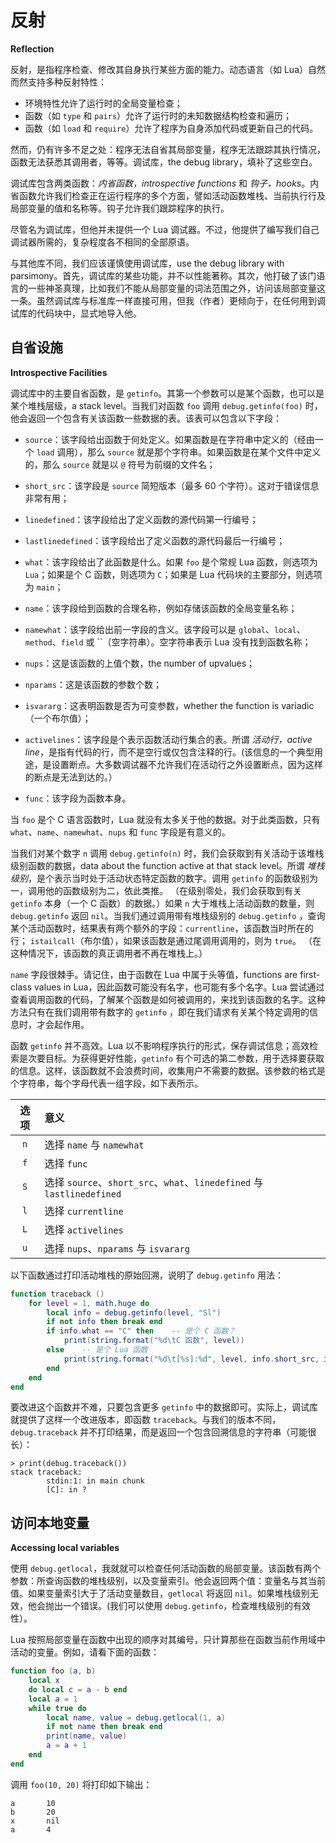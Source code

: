 # 反射

**Reflection**


反射，是指程序检查、修改其自身执行某些方面的能力。动态语言（如 Lua）自然而然支持多种反射特性：

- 环境特性允许了运行时的全局变量检查；
- 函数（如 `type` 和 `pairs`）允许了运行时的未知数据结构检查和遍历；
- 函数（如 `load` 和 `require`）允许了程序为自身添加代码或更新自己的代码。


然而，仍有许多不足之处：程序无法自省其局部变量，程序无法跟踪其执行情况，函数无法获悉其调用者，等等。调试库，the debug library，填补了这些空白。


调试库包含两类函数：*内省函数，introspective functions* 和 *钩子，hooks*。内省函数允许我们检查正在运行程序的多个方面，譬如活动函数堆栈、当前执行行及局部变量的值和名称等。钩子允许我们跟踪程序的执行。


尽管名为调试库，但他并未提供一个 Lua 调试器。不过，他提供了编写我们自己调试器所需的，复杂程度各不相同的全部原语。


与其他库不同，我们应该谨慎使用调试库，use the debug library with parsimony。首先，调试库的某些功能，并不以性能著称。其次，他打破了该门语言的一些神圣真理，比如我们不能从局部变量的词法范围之外，访问该局部变量这一条。虽然调试库与标准库一样直接可用，但我（作者）更倾向于，在任何用到调试库的代码块中，显式地导入他。



## 自省设施

**Introspective Facilities**


调试库中的主要自省函数，是 `getinfo`。其第一个参数可以是某个函数，也可以是某个堆栈层级，a stack level。当我们对函数 `foo` 调用 `debug.getinfo(foo)` 时，他会返回一个包含有关该函数一些数据的表。该表可以包含以下字段：


- `source`：该字段给出函数于何处定义。如果函数是在字符串中定义的（经由一个 `load` 调用），那么 `source` 就是那个字符串。如果函数是在某个文件中定义的，那么 `source` 就是以 `@` 符号为前缀的文件名；

- `short_src`：该字段是 `source` 简短版本（最多 60 个字符）。这对于错误信息非常有用；

- `linedefined`：该字段给出了定义函数的源代码第一行编号；

- `lastlinedefined`：该字段给出了定义函数的源代码最后一行编号；

- `what`：该字段给出了此函数是什么。如果 `foo` 是个常规 Lua 函数，则选项为 `Lua`；如果是个 C 函数，则选项为 `C`；如果是 Lua 代码块的主要部分，则选项为 `main`；

- `name`：该字段给到函数的合理名称，例如存储该函数的全局变量名称；

- `namewhat`：该字段给出前一字段的含义。该字段可以是 `global`、`local`、`method`、`field` 或 ``（空字符串）。空字符串表示 Lua 没有找到函数名称；

- `nups`：这是该函数的上值个数，the number of upvalues；

- `nparams`：这是该函数的参数个数；

- `isvararg`：这表明函数是否为可变参数，whether the function is variadic（一个布尔值）；

- `activelines`：该字段是个表示函数活动行集合的表。所谓 *活动行，active line*，是指有代码的行，而不是空行或仅包含注释的行。(该信息的一个典型用途，是设置断点。大多数调试器不允许我们在活动行之外设置断点，因为这样的断点是无法到达的。）

- `func`：该字段为函数本身。


当 `foo` 是个 C 语言函数时，Lua 就没有太多关于他的数据。对于此类函数，只有 `what`、`name`、`namewhat`、`nups` 和 `func` 字段是有意义的。

当我们对某个数字 `n` 调用 `debug.getinfo(n)` 时，我们会获取到有关活动于该堆栈级别函数的数据，data about the function active at that stack level。所谓 *堆栈级别*，是个表示当时处于活动状态特定函数的数字。调用 `getinfo` 的函数级别为一，调用他的函数级别为二，依此类推。 （在级别零处，我们会获取到有关 `getinfo` 本身（一个 C 函数）的数据。）如果 `n` 大于堆栈上活动函数的数量，则 `debug.getinfo` 返回 `nil`。当我们通过调用带有堆栈级别的 `debug.getinfo` ，查询某个活动函数时，结果表有两个额外的字段：`currentline`，该函数当时所在的行； `istailcall`（布尔值），如果该函数是通过尾调用调用的，则为 `true`。 （在这种情况下，该函数的真正调用者不再在堆栈上。）

`name` 字段很棘手。请记住，由于函数在 Lua 中属于头等值，functions are first-class values in Lua，因此函数可能没有名字，也可能有多个名字。Lua 尝试通过查看调用函数的代码，了解某个函数是如何被调用的，来找到该函数的名字。这种方法只有在我们调用带有数字的 `getinfo` ，即在我们请求有关某个特定调用的信息时，才会起作用。

函数 `getinfo` 并不高效。Lua 以不影响程序执行的形式，保存调试信息；高效检索是次要目标。为获得更好性能，`getinfo` 有个可选的第二参数，用于选择要获取的信息。这样，该函数就不会浪费时间，收集用户不需要的数据。该参数的格式是个字符串，每个字母代表一组字段，如下表所示。

| 选项 | 意义 |
| :-: | :- |
| `n` | 选择 `name` 与 `namewhat` |
| `f` | 选择 `func` |
| `S` | 选择 `source`、`short_src`、`what`、`linedefined` 与 `lastlinedefined` |
| `l` | 选择 `currentline` |
| `L` | 选择 `activelines` |
| `u` | 选择 `nups`、`nparams` 与 `isvararg` |


以下函数通过打印活动堆栈的原始回溯，说明了 `debug.getinfo` 用法：


```lua
function traceback ()
    for level = 1, math.huge do
        local info = debug.getinfo(level, "Sl")
        if not info then break end
        if info.what == "C" then    -- 是个 C 函数？
            print(string.format("%d\tC 函数", level))
        else    -- 是个 Lua 函数
            print(string.format("%d\t[%s]:%d", level, info.short_src, info.currentline))
        end
    end
end
```

要改进这个函数并不难，只要包含更多 `getinfo` 中的数据即可。实际上，调试库就提供了这样一个改进版本，即函数 `traceback`。与我们的版本不同，`debug.traceback` 并不打印结果，而是返回一个包含回溯信息的字符串（可能很长）：


```console
> print(debug.traceback())
stack traceback:
        stdin:1: in main chunk
        [C]: in ?
```


## 访问本地变量

**Accessing local variables**


使用 `debug.getlocal`，我就就可以检查任何活动函数的局部变量。该函数有两个参数：所查询函数的堆栈级别，以及变量索引。他会返回两个值：变量名与其当前值。如果变量索引大于了活动变量数目，`getlocal` 将返回 `nil`。如果堆栈级别无效，他会抛出一个错误。(我们可以使用 `debug.getinfo`，检查堆栈级别的有效性）。

Lua 按照局部变量在函数中出现的顺序对其编号，只计算那些在函数当前作用域中活动的变量。例如，请看下面的函数：


```lua
function foo (a, b)
    local x
    do local c = a - b end
    local a = 1
    while true do
        local name, value = debug.getlocal(1, a)
        if not name then break end
        print(name, value)
        a = a + 1
    end
end
```

调用 `foo(10, 20)` 将打印如下输出：


```console
a       10
b       20
x       nil
a       4
```



